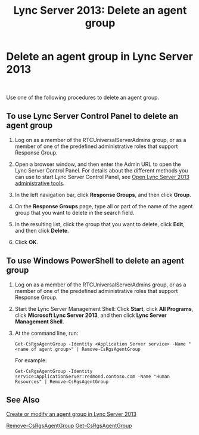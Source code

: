 ﻿---
title: 'Lync Server 2013: Delete an agent group'
TOCTitle: Delete an agent group
ms:assetid: df385fd1-62f4-42b7-a349-4eb38dea50c8
ms:mtpsurl: https://technet.microsoft.com/en-us/library/Gg182597(v=OCS.15)
ms:contentKeyID: 48185670
ms.date: 07/23/2014
mtps_version: v=OCS.15
---

# Delete an agent group in Lync Server 2013

 


Use one of the following procedures to delete an agent group.

## To use Lync Server Control Panel to delete an agent group

1.  Log on as a member of the RTCUniversalServerAdmins group, or as a member of one of the predefined administrative roles that support Response Group.

2.  Open a browser window, and then enter the Admin URL to open the Lync Server Control Panel. For details about the different methods you can use to start Lync Server Control Panel, see [Open Lync Server 2013 administrative tools](lync-server-2013-open-lync-server-administrative-tools.md).

3.  In the left navigation bar, click **Response Groups**, and then click **Group**.

4.  On the **Response Groups** page, type all or part of the name of the agent group that you want to delete in the search field.

5.  In the resulting list, click the group that you want to delete, click **Edit**, and then click **Delete**.

6.  Click **OK**.

## To use Windows PowerShell to delete an agent group

1.  Log on as a member of the RTCUniversalServerAdmins group, or as a member of one of the predefined administrative roles that support Response Group.

2.  Start the Lync Server Management Shell: Click **Start**, click **All Programs**, click **Microsoft Lync Server 2013**, and then click **Lync Server Management Shell**.

3.  At the command line, run:
    
        Get-CsRgsAgentGroup -Identity <Application Server service> -Name "<name of agent group>" | Remove-CsRgsAgentGroup
    
    For example:
    
        Get-CsRgsAgentGroup -Identity service:ApplicationServer:redmond.contoso.com -Name "Human Resources" | Remove-CsRgsAgentGroup

## See Also


[Create or modify an agent group in Lync Server 2013](lync-server-2013-create-or-modify-an-agent-group.md)  


[Remove-CsRgsAgentGroup](https://technet.microsoft.com/en-us/library/gg398969\(v=ocs.15\))  
[Get-CsRgsAgentGroup](https://technet.microsoft.com/en-us/library/gg425793\(v=ocs.15\))

